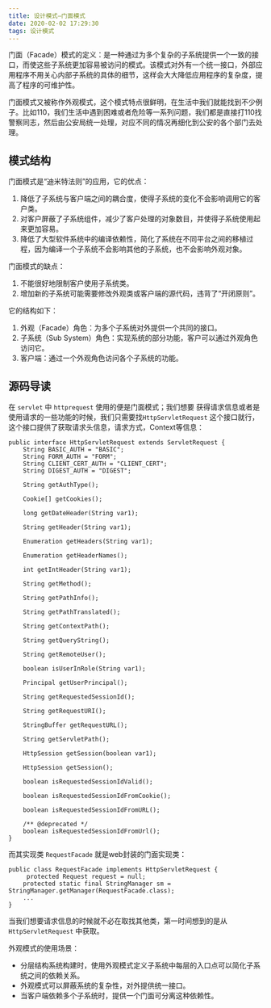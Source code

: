 ```yaml
---
title: 设计模式—门面模式
date: 2020-02-02 17:29:30
tags: 设计模式
---
```


门面（Facade）模式的定义：是一种通过为多个复杂的子系统提供一个一致的接口，而使这些子系统更加容易被访问的模式。该模式对外有一个统一接口，外部应用程序不用关心内部子系统的具体的细节，这样会大大降低应用程序的复杂度，提高了程序的可维护性。

门面模式又被称作外观模式，这个模式特点很鲜明，在生活中我们就能找到不少例子。比如110，我们生活中遇到困难或者危险等一系列问题，我们都是直接打110找警察同志，然后由公安局统一处理，对应不同的情况再细化到公安的各个部门去处理。



## 模式结构

门面模式是“迪米特法则”的应用，它的优点：

1. 降低了子系统与客户端之间的耦合度，使得子系统的变化不会影响调用它的客户类。
2. 对客户屏蔽了子系统组件，减少了客户处理的对象数目，并使得子系统使用起来更加容易。
3. 降低了大型软件系统中的编译依赖性，简化了系统在不同平台之间的移植过程，因为编译一个子系统不会影响其他的子系统，也不会影响外观对象。

门面模式的缺点：

1. 不能很好地限制客户使用子系统类。
2. 增加新的子系统可能需要修改外观类或客户端的源代码，违背了“开闭原则”。

它的结构如下：

1. 外观（Facade）角色：为多个子系统对外提供一个共同的接口。
2. 子系统（Sub System）角色：实现系统的部分功能，客户可以通过外观角色访问它。
3. 客户端：通过一个外观角色访问各个子系统的功能。

## 源码导读

在 `servlet` 中 `httprequest` 使用的便是门面模式；我们想要 获得请求信息或者是使用请求的一些功能的时候，我们只需要找`HttpServletRequest` 这个接口就行，这个接口提供了获取请求头信息，请求方式，Context等信息：

```
public interface HttpServletRequest extends ServletRequest {
    String BASIC_AUTH = "BASIC";
    String FORM_AUTH = "FORM";
    String CLIENT_CERT_AUTH = "CLIENT_CERT";
    String DIGEST_AUTH = "DIGEST";

    String getAuthType();

    Cookie[] getCookies();

    long getDateHeader(String var1);

    String getHeader(String var1);

    Enumeration getHeaders(String var1);

    Enumeration getHeaderNames();

    int getIntHeader(String var1);

    String getMethod();

    String getPathInfo();

    String getPathTranslated();

    String getContextPath();

    String getQueryString();

    String getRemoteUser();

    boolean isUserInRole(String var1);

    Principal getUserPrincipal();

    String getRequestedSessionId();

    String getRequestURI();

    StringBuffer getRequestURL();

    String getServletPath();

    HttpSession getSession(boolean var1);

    HttpSession getSession();

    boolean isRequestedSessionIdValid();

    boolean isRequestedSessionIdFromCookie();

    boolean isRequestedSessionIdFromURL();

    /** @deprecated */
    boolean isRequestedSessionIdFromUrl();
}
```

而其实现类 `RequestFacade` 就是web封装的门面实现类：

```
public class RequestFacade implements HttpServletRequest {
     protected Request request = null;
    protected static final StringManager sm = StringManager.getManager(RequestFacade.class);
    ...
}
```

当我们想要请求信息的时候就不必在取找其他类，第一时间想到的是从 `HttpServletRequest` 中获取。

外观模式的使用场景：

- 分层结构系统构建时，使用外观模式定义子系统中每层的入口点可以简化子系统之间的依赖关系。
- 外观模式可以屏蔽系统的复杂性，对外提供统一接口。
- 当客户端依赖多个子系统时，提供一个门面可分离这种依赖性。
